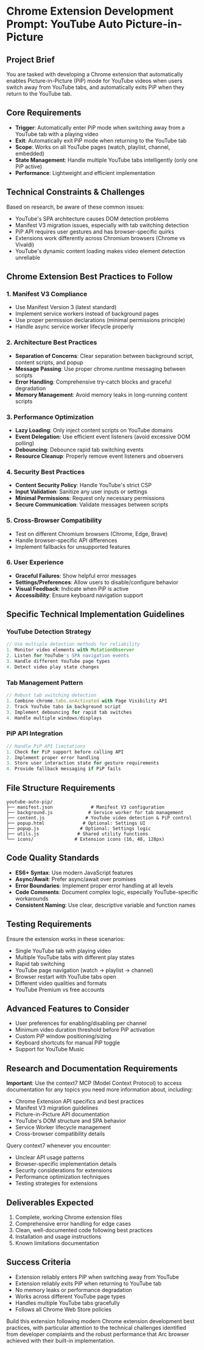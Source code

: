 # Chrome Extension Development Prompt: YouTube Auto Picture-in-Picture

## Project Brief
You are tasked with developing a Chrome extension that automatically enables Picture-in-Picture (PiP) mode for YouTube videos when users switch away from YouTube tabs, and automatically exits PiP when they return to the YouTube tab.

## Core Requirements
- **Trigger**: Automatically enter PiP mode when switching away from a YouTube tab with a playing video
- **Exit**: Automatically exit PiP mode when returning to the YouTube tab
- **Scope**: Works on all YouTube pages (watch, playlist, channel, embedded)
- **State Management**: Handle multiple YouTube tabs intelligently (only one PiP active)
- **Performance**: Lightweight and efficient implementation

## Technical Constraints & Challenges
Based on research, be aware of these common issues:
- YouTube's SPA architecture causes DOM detection problems
- Manifest V3 migration issues, especially with tab switching detection
- PiP API requires user gestures and has browser-specific quirks
- Extensions work differently across Chromium browsers (Chrome vs Vivaldi)
- YouTube's dynamic content loading makes video element detection unreliable

## Chrome Extension Best Practices to Follow

### 1. **Manifest V3 Compliance**
- Use Manifest Version 3 (latest standard)
- Implement service workers instead of background pages
- Use proper permission declarations (minimal permissions principle)
- Handle async service worker lifecycle properly

### 2. **Architecture Best Practices**
- **Separation of Concerns**: Clear separation between background script, content scripts, and popup
- **Message Passing**: Use proper chrome.runtime messaging between scripts
- **Error Handling**: Comprehensive try-catch blocks and graceful degradation
- **Memory Management**: Avoid memory leaks in long-running content scripts

### 3. **Performance Optimization**
- **Lazy Loading**: Only inject content scripts on YouTube domains
- **Event Delegation**: Use efficient event listeners (avoid excessive DOM polling)
- **Debouncing**: Debounce rapid tab switching events
- **Resource Cleanup**: Properly remove event listeners and observers

### 4. **Security Best Practices**
- **Content Security Policy**: Handle YouTube's strict CSP
- **Input Validation**: Sanitize any user inputs or settings
- **Minimal Permissions**: Request only necessary permissions
- **Secure Communication**: Validate messages between scripts

### 5. **Cross-Browser Compatibility**
- Test on different Chromium browsers (Chrome, Edge, Brave)
- Handle browser-specific API differences
- Implement fallbacks for unsupported features

### 6. **User Experience**
- **Graceful Failures**: Show helpful error messages
- **Settings/Preferences**: Allow users to disable/configure behavior
- **Visual Feedback**: Indicate when PiP is active
- **Accessibility**: Ensure keyboard navigation support

## Specific Technical Implementation Guidelines

### YouTube Detection Strategy
```javascript
// Use multiple detection methods for reliability
1. Monitor video elements with MutationObserver
2. Listen for YouTube's SPA navigation events
3. Handle different YouTube page types
4. Detect video play state changes
```

### Tab Management Pattern
```javascript
// Robust tab switching detection
1. Combine chrome.tabs.onActivated with Page Visibility API
2. Track YouTube tabs in background script
3. Implement debouncing for rapid tab switches
4. Handle multiple windows/displays
```

### PiP API Integration
```javascript
// Handle PiP API limitations
1. Check for PiP support before calling API
2. Implement proper error handling
3. Store user interaction state for gesture requirements
4. Provide fallback messaging if PiP fails
```

## File Structure Requirements
```
youtube-auto-pip/
├── manifest.json              # Manifest V3 configuration
├── background.js             # Service worker for tab management
├── content.js               # YouTube video detection & PiP control
├── popup.html              # Optional: Settings UI
├── popup.js               # Optional: Settings logic
├── utils.js              # Shared utility functions
└── icons/               # Extension icons (16, 48, 128px)
```

## Code Quality Standards
- **ES6+ Syntax**: Use modern JavaScript features
- **Async/Await**: Prefer async/await over promises
- **Error Boundaries**: Implement proper error handling at all levels
- **Code Comments**: Document complex logic, especially YouTube-specific workarounds
- **Consistent Naming**: Use clear, descriptive variable and function names

## Testing Requirements
Ensure the extension works in these scenarios:
- Single YouTube tab with playing video
- Multiple YouTube tabs with different play states
- Rapid tab switching
- YouTube page navigation (watch → playlist → channel)
- Browser restart with YouTube tabs open
- Different video qualities and formats
- YouTube Premium vs free accounts

## Advanced Features to Consider
- User preferences for enabling/disabling per channel
- Minimum video duration threshold before PiP activation
- Custom PiP window positioning/sizing
- Keyboard shortcuts for manual PiP toggle
- Support for YouTube Music

## Research and Documentation Requirements
**Important**: Use the context7 MCP (Model Context Protocol) to access documentation for any topics you need more information about, including:
- Chrome Extension API specifics and best practices
- Manifest V3 migration guidelines
- Picture-in-Picture API documentation
- YouTube's DOM structure and SPA behavior
- Service Worker lifecycle management
- Cross-browser compatibility details

Query context7 whenever you encounter:
- Unclear API usage patterns
- Browser-specific implementation details
- Security considerations for extensions
- Performance optimization techniques
- Testing strategies for extensions

## Deliverables Expected
1. Complete, working Chrome extension files
2. Comprehensive error handling for edge cases
3. Clean, well-documented code following best practices
4. Installation and usage instructions
5. Known limitations documentation

## Success Criteria
- Extension reliably enters PiP when switching away from YouTube
- Extension reliably exits PiP when returning to YouTube tab
- No memory leaks or performance degradation
- Works across different YouTube page types
- Handles multiple YouTube tabs gracefully
- Follows all Chrome Web Store policies

Build this extension following modern Chrome extension development best practices, with particular attention to the technical challenges identified from developer complaints and the robust performance that Arc browser achieved with their built-in implementation.